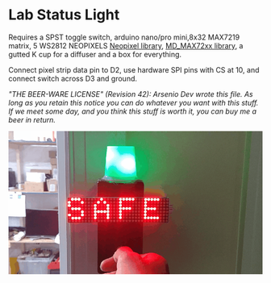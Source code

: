 # Lab Status Light
Requires a SPST toggle switch, arduino nano/pro mini,8x32 MAX7219 matrix, 5 WS2812 NEOPIXELS [Neopixel library](https://github.com/adafruit/Adafruit_NeoPixel), [MD_MAX72xx library](https://github.com/MajicDesigns/MD_MAX72XX), a gutted K cup for a diffuser and a box for everything.

Connect pixel strip data pin to D2, use hardware SPI pins with CS at 10, and connect switch across D3 and ground. 

_"THE BEER-WARE LICENSE" (Revision 42):
Arsenio Dev wrote this file.  As long as you retain this notice you
can do whatever you want with this stuff. If we meet some day, and you think
this stuff is worth it, you can buy me a beer in return._

![Demo](https://github.com/ArsenioDev/Lab-Status-Light/blob/master/20180610_155518.gif?)